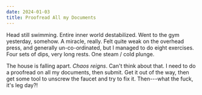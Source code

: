 ```yaml
---
date: 2024-01-03
title: Proofread All my Documents
---
```


Head still swimming. Entire inner world destabilized. Went to the gym yesterday, somehow. A miracle, really. Felt quite weak on the overhead press, and generally un-co-ordinated, but I managed to do eight exercises. Four sets of dips, very long rests. One steam / cold plunge.

The house is falling apart. *Chaos reigns*. Can't think about that. I need to do a proofread on all my documents, then submit. Get it out of the way, then get some tool to unscrew the faucet and try to fix it. Then---what the fuck, it's leg day?!
